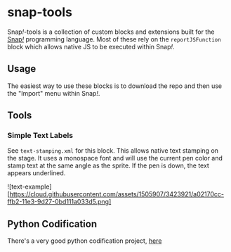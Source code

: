 # snap-tools

Snap<i>!</i>-tools is a collection of custom blocks and extensions built for the 
[Snap<i>!</i>][snap] programming language. Most of these rely on the 
`reportJSFunction` block which allows native JS to be executed within Snap<i>!</i>.

## Usage

The easiest way to use these blocks is to download the repo and then use the 
"Import" menu within Snap<i>!</i>.

## Tools

### Simple Text Labels
See `text-stamping.xml` for this block. This allows native text stamping on the 
stage. It uses a monospace font and will use the current pen color and stamp 
text at the same angle as the sprite. If the pen is down, the text appears underlined.

![text-example][https://cloud.githubusercontent.com/assets/1505907/3423921/a02170cc-ffb2-11e3-9d27-0bd111a033d5.png]

[snap]: http://snap.berkeley.edu/

## Python Codification

There's a very good python codification project, [here](https://github.com/cs10/bjc.py/blob/master/Complete%20Python%20Codification.xml)